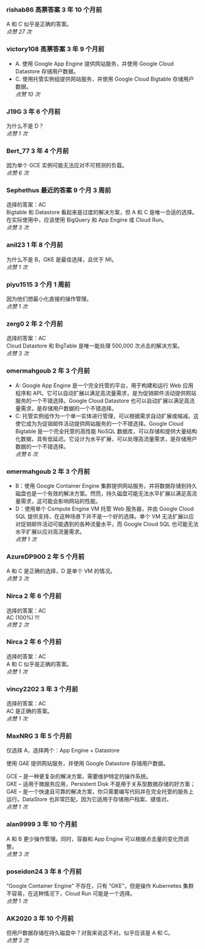 ### rishab86 高票答案 3 年 10 个月前
A 和 C 似乎是正确的答案。  
*点赞 27 次*

### victory108 高票答案 3 年 9 个月前
- A. 使用 Google App Engine 提供网站服务，并使用 Google Cloud Datastore 存储用户数据。  
- C. 使用托管实例组提供网站服务，并使用 Google Cloud Bigtable 存储用户数据。  
*点赞 10 次*

### J19G 3 年 6 个月前
为什么不是 D？  
*点赞 1 次*

### Bert_77 3 年 4 个月前
因为单个 GCE 实例可能无法应对不可预测的负载。  
*点赞 6 次*

### Sephethus 最近的答案 9 个月 3 周前
选择的答案：AC  
Bigtable 和 Datastore 看起来是过度的解决方案，但 A 和 C 是唯一合适的选择。在实际使用中，应该使用 BigQuery 和 App Engine 或 Cloud Run。  
*点赞 3 次*

### anil23 1 年 8 个月前
为什么不是 B，GKE 是最佳选择，且优于 MI。  
*点赞 1 次*

### piyu1515 3 个月 1 周前
因为他们想最小化直接的操作管理。  
*点赞 1 次*

### zerg0 2 年 2 个月前
选择的答案：AC  
Cloud Datastore 和 BigTable 是唯一能处理 500,000 次点击的解决方案。  
*点赞 3 次*

### omermahgoub 2 年 3 个月前
- A: Google App Engine 是一个完全托管的平台，用于构建和运行 Web 应用程序和 API。它可以自动扩展以满足高流量需求，是为促销邮件活动提供网站服务的一个不错选择。Google Cloud Datastore 也可以自动扩展以满足高流量需求，是存储用户数据的一个不错选择。  
- C: 托管实例组作为一个单一实体进行管理，可以根据需求自动扩展或缩减。这使它成为为促销邮件活动提供网站服务的一个不错选择。Google Cloud Bigtable 是一个完全托管的高性能 NoSQL 数据库，可以存储和提供大量结构化数据，具有低延迟。它设计为水平扩展，可以处理高流量需求，是存储用户数据的一个不错选择。  
*点赞 6 次*

### omermahgoub 2 年 3 个月前
- B：使用 Google Container Engine 集群提供网站服务，并将数据存储到持久磁盘也是一个有效的解决方案。然而，持久磁盘可能无法水平扩展以满足高流量需求，这可能会影响网站的性能。  
- D：使用单个 Compute Engine VM 托管 Web 服务器，并由 Google Cloud SQL 提供支持，在这种场景下并不是一个好的选择。单个 VM 无法扩展以应对促销邮件活动可能遇到的各种流量水平，而 Google Cloud SQL 也可能无法水平扩展以应对高流量需求。  
*点赞 1 次*

### AzureDP900 2 年 5 个月前
A 和 C 是正确的选择，D 是单个 VM 的情况。  
*点赞 3 次*

### Nirca 2 年 6 个月前
选择的答案：AC  
AC (100%) !!!  
*点赞 2 次*

### Nirca 2 年 6 个月前
选择的答案：AC  
A 和 C 似乎是正确的答案。  
*点赞 1 次*

### vincy2202 3 年 3 个月前
选择的答案：AC  
AC 是正确的答案。  
*点赞 1 次*

### MaxNRG 3 年 5 个月前
仅选择 A，选择两个：App Engine + Datastore

使用 GAE 提供网站服务，并使用 Google Datastore 存储用户数据。

GCE – 是一种更复杂的解决方案，需要维护特定的操作系统。  
GKE – 适用于微服务应用，Persistent Disk 不是用于关系型数据存储的好方案；  
GAE – 是一个快速且可靠的解决方案，你只需要编写代码并在完全托管的服务上运行。DataStore 也非常匹配，因为它适用于存储用户档案、键值对。  
*点赞 1 次*

### alan9999 3 年 10 个月前
A 和 B 更少操作管理。同时，容器和 App Engine 可以根据点击量的变化而调整。  
*点赞 3 次*

### poseidon24 3 年 8 个月前
“Google Container Engine” 不存在，只有 “GKE”，但是操作 Kubernetes 集群不容易，在这种情况下，Cloud Run 可能是一个选择。  
*点赞 1 次*

### AK2020 3 年 10 个月前
但用户数据存储在持久磁盘中？对我来说这不对。似乎应该是 A 和 C。  
*点赞 3 次*
